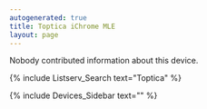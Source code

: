 ```yaml
---
autogenerated: true
title: Toptica iChrome MLE
layout: page
---
```


Nobody contributed information about this device.

{% include Listserv_Search text="Toptica" %}

{% include Devices_Sidebar text="" %}
